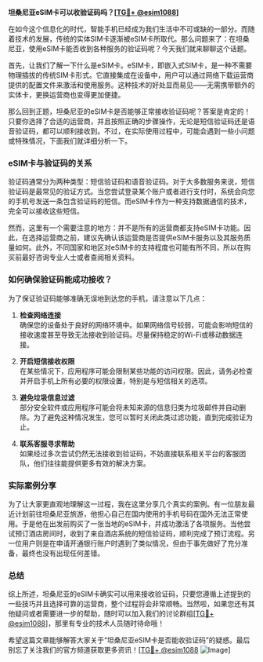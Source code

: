 **坦桑尼亚eSIM卡可以收验证码吗？[[TG💪+ @esim1088](https://t.me/s/esim1088)]**

在如今这个信息化的时代，智能手机已经成为我们生活中不可或缺的一部分。而随着技术的发展，传统的实体SIM卡逐渐被eSIM卡所取代。那么问题来了：在坦桑尼亚，使用eSIM卡能否收到各种服务的验证码呢？今天我们就来聊聊这个话题。

首先，让我们了解一下什么是eSIM卡。eSIM卡，即嵌入式SIM卡，是一种不需要物理插拔的传统SIM卡形式。它直接集成在设备中，用户可以通过网络下载运营商提供的配置文件来激活和使用服务。这种技术的好处显而易见——无需携带额外的实体卡，更换运营商也变得更加便捷。

那么回到正题，坦桑尼亚的eSIM卡是否能够正常接收验证码呢？答案是肯定的！只要你选择了合适的运营商，并且按照正确的步骤操作，无论是短信验证码还是语音验证码，都可以顺利接收到。不过，在实际使用过程中，可能会遇到一些小问题或特殊情况，下面我们就详细分析一下。

### eSIM卡与验证码的关系

验证码通常分为两种类型：短信验证码和语音验证码。对于大多数服务来说，短信验证码是最常见的验证方式。当您尝试登录某个账户或者进行支付时，系统会向您的手机号发送一条包含验证码的短信。而eSIM卡作为一种支持数据通信的技术，完全可以接收这些短信。

然而，这里有一个需要注意的地方：并不是所有的运营商都支持eSIM卡功能。因此，在选择运营商之前，建议先确认该运营商是否提供eSIM卡服务以及其服务质量如何。此外，不同国家和地区对eSIM卡的支持程度也可能有所不同，所以在购买前最好咨询专业人士或者查阅相关资料。

### 如何确保验证码能成功接收？

为了保证验证码能够准确无误地到达您的手机，请注意以下几点：

1. **检查网络连接**  
   确保您的设备处于良好的网络环境中。如果网络信号较弱，可能会影响短信的接收速度甚至导致无法接收到验证码。尽量保持稳定的Wi-Fi或移动数据连接。

2. **开启短信接收权限**  
   在某些情况下，应用程序可能会限制某些功能的访问权限。因此，请务必检查并开启手机上所有必要的权限设置，特别是与短信相关的选项。

3. **避免垃圾信息过滤**  
   部分安全软件或应用程序可能会将未知来源的信息归类为垃圾邮件并自动删除。为了避免这种情况发生，您可以暂时关闭此类过滤功能，直到完成验证为止。

4. **联系客服寻求帮助**  
   如果经过多次尝试仍然无法接收到验证码，不妨直接联系相关平台的客服团队，他们往往能提供更多有效的解决方案。

### 实际案例分享

为了让大家更直观地理解这一过程，我在这里分享几个真实的案例。有一位朋友最近计划前往坦桑尼亚旅游，他担心自己在国内使用的手机号码在国外无法正常使用。于是他在出发前购买了一张当地的eSIM卡，并成功激活了各项服务。当他尝试预订酒店房间时，收到了来自酒店系统的短信验证码，顺利完成了预订流程。另一位用户则是在申请开通银行账户时遇到了类似情况，但由于事先做好了充分准备，最终也没有出现任何差错。

### 总结

综上所述，坦桑尼亚的eSIM卡确实可以用来接收验证码，只要您遵循上述提到的一些技巧并且选择可靠的运营商，整个过程将会非常顺畅。当然啦，如果您还有其他疑问或者需要进一步的帮助，随时可以加入我们的讨论群组[[TG💪+ @esim1088](https://t.me/s/esim1088)]，那里有专业的技术人员随时待命哦！

希望这篇文章能够解答大家关于“坦桑尼亚eSIM卡是否能收验证码”的疑惑。最后别忘了关注我们的官方频道获取更多资讯！[[TG💪+ @esim1088](https://t.me/s/esim1088) ![Image](https://i.postimg.cc/4NQfJmqS/Snipaste-2025-05-13-00-14-12.png)]